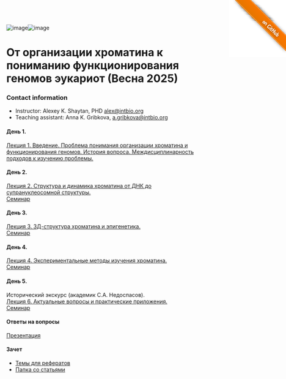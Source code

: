 <img width="403" alt="image" src="https://github.com/user-attachments/assets/98ca6e22-e18d-42b9-965b-d5afffb890ff" /><img width="378" alt="image" src="https://github.com/user-attachments/assets/063fd34b-e7ce-4868-936f-a4748bc39436" /><a href="https://github.com/intbio/chrom_2025/blob/main/index.md"><img style="position: absolute; top: 0; right: 0; border: 0;" src="gitimg.png" alt="To GitHub"></a>
# От организации хроматина к пониманию функционирования геномов эукариот (Весна 2025)

### Contact information
- Instructor: Alexey K. Shaytan, PHD alex@intbio.org
- Teaching assistant: Anna K. Gribkova, a.gribkova@intbio.org 

#### День 1. 
[Лекция 1. Введение. Проблема понимания организации хроматина и функционирования геномов. История вопроса. Междисциплинарность подходов к изучению проблемы.](https://www.dropbox.com/scl/fi/pbwh6c81k4tnvynkxm9z9/1Lecture1_Intro_new_upd.pptx?rlkey=6uyurijaucvp81pfvszk1u8sl&dl=0)  <br>


#### День 2. 
[Лекция 2. Структура и динамика хроматина от ДНК до супрануклеосомной структуры.](https://www.dropbox.com/scl/fi/w6sdw1urbv5q42p2wb5e6/2Lecture2_Chromatin_DNA2supranuc.pptx?rlkey=6v7xte02slpicpunwdqkeomi9&st=kv076na3&dl=0)  <br>
[Семинар](https://docs.google.com/presentation/d/1YtDd9L-ThngXzN2tEyoWJR1O4UyUiJYGugD_T1iWy2I/edit?usp=sharing)


#### День 3. 
[Лекция 3. 3Д-структура хроматина и эпигенетика.](https://www.dropbox.com/scl/fi/dltl1793smct6dbmrs2j3/3Lecture3_3D_and_Epigenetics.pptx?rlkey=rak1nm7qkvc7wp4v5ef4any80&dl=0) <br>
[Семинар](https://docs.google.com/presentation/d/1Wy4-7LGZE0I1TV8ksv9Z-JsHNPdeyfRxZr0MOr4T3Aw/edit?usp=sharing)


#### День 4.  
[Лекция 4. Экспериментальные методы изучения хроматина.](slides/6Lecture4_Experimental_epigenomics.pdf) <br>
[Семинар]() 

<!---
#### День 5. Экспериментальная эпигеномика
 
[Семинар])
--->

#### День 5. 
Исторический экскурс (академик С.А. Недоспасов). <br>
[Лекция 6. Актуальные вопросы и практические приложения.](slides/7Lecture6_Advanced_topics.pdf)  
[Семинар]()

#### Ответы на вопросы
[Презентация](https://docs.google.com/presentation/d/1rd8G7zMwbtEjmFQkrbTMRhA84temwnewUtFYxCB7kYo/edit?usp=sharing)  


#### Зачет
- [Темы для рефератов](https://docs.google.com/document/d/1tQ636SLJ14eb_rEv1sxl1SzV49FcmI9bi-5dIiLoIfk/edit?usp=sharing)
- [Папка со статьями](https://drive.google.com/drive/folders/1tPwEpwCvWKmxmsda1KGcQYidiQaa7tpK?usp=sharing)
